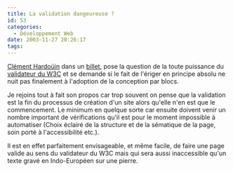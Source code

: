 ```yaml
---
title: La validation dangeureuse ?
id: 53
categories:
  - Développement Web
date: 2003-11-27 20:26:17
tags:
---
```


[Clément Hardoüin](http://www.fastclemmy.com/) dans un [billet](http://www.fastclemmy.com/index.php?viewlog=67_laValidationOuLanecdoteDeLaConceptionParBlocs), pose la question de la toute puissance du [validateur du W3C](http://validator.w3.org/) et se demande si le fait de l'ériger en principe absolu ne nuit pas finalement à l'adoption de la conception par blocs.

Je rejoins tout à fait son propos car trop souvent on pense que la validation est la fin du processus de création d'un site alors qu'elle n'en est que le commencement. Le minimum en quelque sorte car ensuite doivent venir un nombre important de vérifications qu'il est pour le moment impossible à automatiser (Choix éclairé de la structure et de la sématique de la page, soin porté à l'accessibilité etc.).

Il est en effet parfaitement envisageable, et même facile, de faire une page valide au sens du validateur du W3C mais qui sera aussi inaccessible qu'un texte gravé en Indo-Européen sur une pierre.